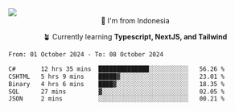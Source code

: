 
<img align = "center" src="https://readme-typing-svg.herokuapp.com?font=Fira+Code&size=25&pause=1000&color=00F713&center=true&vCenter=true&random=false&width=850&height=70&lines=Hi+There+%F0%9F%91%8B%2C+Im+Julian+Caesar;"/>
<br>

<div align = "center">
  📌 I'm from Indonesia
  
  🪴 Currently learning **Typescript, NextJS, and Tailwind**
</div>

<!--START_SECTION:waka-->

```txt
From: 01 October 2024 - To: 08 October 2024

C#       12 hrs 35 mins  ██████████████░░░░░░░░░░░   56.26 %
CSHTML   5 hrs 9 mins    █████▓░░░░░░░░░░░░░░░░░░░   23.01 %
Binary   4 hrs 6 mins    ████▓░░░░░░░░░░░░░░░░░░░░   18.35 %
SQL      27 mins         ▓░░░░░░░░░░░░░░░░░░░░░░░░   02.05 %
JSON     2 mins          ░░░░░░░░░░░░░░░░░░░░░░░░░   00.21 %
```

<!--END_SECTION:waka-->

